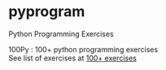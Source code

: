 # pyprogram
Python Programming Exercises

100Py : 100+ python programming exercises  
See list of exercises at [100+ exercises](100Py/py_exercises.md)

